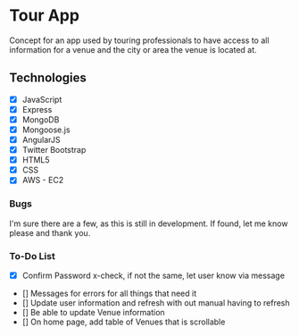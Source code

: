 # Tour App #

Concept for an app used by touring professionals to have access to all information for a venue and the city or area the venue is located at.

## Technologies ##
- [x] JavaScript
- [x] Express
- [x] MongoDB
- [x] Mongoose.js
- [x] AngularJS
- [x] Twitter Bootstrap
- [x] HTML5
- [x] CSS
- [x] AWS - EC2

###  Bugs ###
I'm sure there are a few, as this is still in development.  If found, let me know please and thank you.

### To-Do List ###
- [x] Confirm Password x-check, if not the same, let user know via message
- [] Messages for errors for all things that need it
- [] Update user information and refresh with out manual having to refresh
- [] Be able to update Venue information
- [] On home page, add table of Venues that is scrollable
